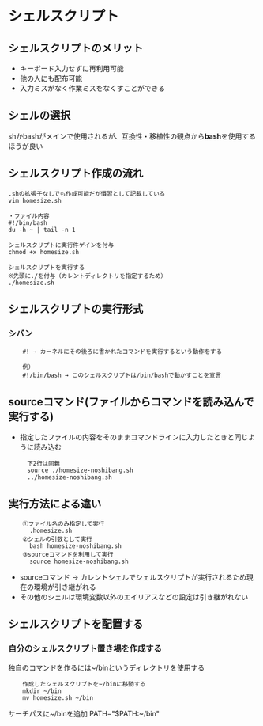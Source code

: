 # シェルスクリプト

## シェルスクリプトのメリット
- キーボード入力せずに再利用可能
- 他の人にも配布可能
- 入力ミスがなく作業ミスをなくすことができる

## シェルの選択
shかbashがメインで使用されるが、互換性・移植性の観点から**bash**を使用するほうが良い

## シェルスクリプト作成の流れ

    .shの拡張子なしでも作成可能だが慣習として記載している
    vim homesize.sh
    
    ・ファイル内容
    #!/bin/bash
    du -h ~ | tail -n 1
    
    シェルスクリプトに実行件ゲインを付与
    chmod +x homesize.sh
    
    シェルスクリプトを実行する
    ※先頭に./を付与（カレントディレクトリを指定するため）
    ./homesize.sh

## シェルスクリプトの実行形式

### シバン
        #! → カーネルにその後ろに書かれたコマンドを実行するという動作をする
        
        例）
        #!/bin/bash → このシェルスクリプトは/bin/bashで動かすことを宣言

## sourceコマンド(ファイルからコマンドを読み込んで実行する)
- 指定したファイルの内容をそのままコマンドラインに入力したときと同じように読み込む

        下2行は同義
        source ./homesize-noshibang.sh
        ../homesize-noshibang.sh

## 実行方法による違い
        ①ファイル名のみ指定して実行
          .homesize.sh
        ②シェルの引数として実行
          bash homesize-noshibang.sh
        ③sourceコマンドを利用して実行
          source homesize-noshibang.sh

- sourceコマンド → カレントシェルでシェルスクリプトが実行されるため現在の環境が引き継がれる
- その他のシェルは環境変数以外のエイリアスなどの設定は引き継がれない


## シェルスクリプトを配置する

### 自分のシェルスクリプト置き場を作成する
独自のコマンドを作るには~/binというディレクトリを使用する

        作成したシェルスクリプトを~/binに移動する
        mkdir ~/bin
        mv homesize.sh ~/bin

サーチパスに~/binを追加
        PATH="$PATH:~/bin"
